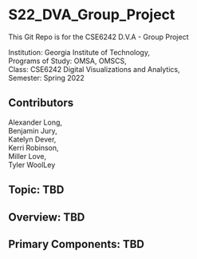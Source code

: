 # S22_DVA_Group_Project

This Git Repo is for the CSE6242 D.V.A - Group Project


Institution: Georgia Institute of Technology,  
Programs of Study: OMSA, OMSCS,  
Class: CSE6242 Digital Visualizations and Analytics,  
Semester: Spring 2022 


## Contributors

Alexander Long,  
Benjamin Jury,  
Katelyn Dever,  
Kerri Robinson,  
Miller Love,   
Tyler WoolLey 

## Topic: TBD

## Overview: TBD

## Primary Components: TBD




